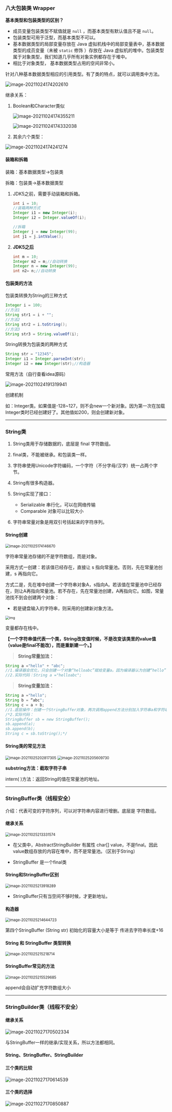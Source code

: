 

###  八大包装类 Wrapper

**基本类型和包装类型的区别？**

- 成员变量包装类型不赋值就是 `null` ，而基本类型有默认值且不是 `null`。
- 包装类型可用于泛型，而基本类型不可以。
- 基本数据类型的局部变量存放在 Java 虚拟机栈中的局部变量表中，基本数据类型的成员变量（未被 `static` 修饰 ）存放在 Java 虚拟机的堆中。包装类型属于对象类型，我们知道几乎所有对象实例都存在于堆中。
- 相比于对象类型， 基本数据类型占用的空间非常小。



针对八种基本数据类型相应的引用类型。有了类的特点，就可以调用类中方法。

![image-20211024174202610](C:\Users\10275\AppData\Roaming\Typora\typora-user-images\image-20211024174202610.png)

继承关系：

1. Boolean和Character类似

   ![image-20211024174355211](C:\Users\10275\AppData\Roaming\Typora\typora-user-images\image-20211024174355211.png)

   ![image-20211024174332038](C:\Users\10275\AppData\Roaming\Typora\typora-user-images\image-20211024174332038.png)

2. 其余六个类型：

![image-20211024174241274](C:\Users\10275\AppData\Roaming\Typora\typora-user-images\image-20211024174241274.png)

  

#### 装箱和拆箱

装箱：基本数据类型->包装类

拆箱：包装类->基本数据类型

1. JDK5之前，需要手动装箱和拆箱。

   ```java
   int i = 10;
   //装箱两种方式
   Integer i1 = new Integer(i);
   Integer i2 = Integer.valueOf(i);
   
   //拆箱
   Integer j = new Integer(99);
   int j1 = j.intValue();
   ```

2. **JDK5之后**

   ```java
   int m = 10;
   Integer m2 = m;//自动转换
   Integer n = new Integer(99);
   int n2= n;//自动转换
   ```

   

#### 包装类的方法

包装类转换为String的三种方式

```java
Integer i = 100;
//方法1
String str1 = i + ""; 
//方法2
String str2 = i.toString();
//方法3 
String str3 = String.valueOf(i);
```

String转换为包装类的两种方式

```java
String str = "12345";
Integer i1 = Integer.parseInt(str);
Integer i2 = new Integer(str);//构造器
```

常用方法（自行查看idea源码）

![image-20211024191319941](C:\Users\10275\AppData\Roaming\Typora\typora-user-images\image-20211024191319941.png)

创建机制

​	如：Integer类。如果值是-128~127，则不会new一个新对象。因为第一次在加载Integer类时已经创建好了。其他值如200，则会创建新对象。



---

### String类

1. String类用于存储数据的，底层是 final 字符数组。

2. final类，不能被继承。和包装类一样。
3. 字符串使用Unicode字符编码，一个字符（不分字母/汉字）统一占两个字节。
4. String有很多构造器。
5. String实现了接口：
   - Serializable 串行化，可以在网络传输
   - Comparable 对象可以比较大小

6. 字符串常量对象是用双引号括起来的字符序列。



#### String创建

<img src="C:\Users\10275\AppData\Roaming\Typora\typora-user-images\image-20211025174146670.png" alt="image-20211025174146670" style="zoom:80%;" />

字符串常量池存储的不是字符数组，而是对象。

采用方式一创建：若该值已经存在，直接让 s 指向常量池。否则，先在常量池创建，s 再指向它。

方式二是，先在堆中创建一个字符串对象A，s指向A。若该值在常量池中已经存在，则让A再指向常量池。若不存在，先在常量池创建，A再指向它。如图，常量池找不到会创建两个对象：

- 若是键盘输入的字符串，则采用的创建新对象方法。

<img src="https://pic3.zhimg.com/v2-15ac8e19a91c746e1b77fa06ca36d58e_b.jpg" alt="img" style="zoom:75%;" />

变量都存在栈中。

**【一个字符串值代表一个类，String改变值时候，不是改变该类里的value值（value是final不能改），而是重新建一个。】**

> **String常量加法：**

```java
String a ="hello" + "abc";
//1.编译器会优化，只会创建一个对象“helloabc”赋给变量a。因为编译器认为创建“hello” “abc”没人用，造成浪费。
//2.实际代码：String a ="helloabc";
```

> **String变量加法：**

```java
String a ="hello";
String b = “abc";
String c = a + b;
//1.底层操作：创建一个StringBuffer对象，两次调用append方法分别加入字符串a和字符串b。最后用toString方法，转换回String类型。所以一共会创建三个对象。
/*2.实际代码：
StringBuffer sb = new StringBuffer();
sb.append(a);
sb.append(b);
String c = sb.toString();*/
```



#### String类的常见方法

<img src="C:\Users\10275\AppData\Roaming\Typora\typora-user-images\image-20211025202817305.png" alt="image-20211025202817305" style="zoom:80%;" />

<img src="C:\Users\10275\AppData\Roaming\Typora\typora-user-images\image-20211025205609730.png" alt="image-20211025205609730" style="zoom:80%;" />

**substring方法：截取字符子串**

intern( )方法：返回String的值在常量池的地址。

---

### StringBuffer类（线程安全）

介绍：代表可变的字符序列，可以对字符串内容进行增删。底层是 字符数组。

#### **继承关系**

<img src="C:\Users\10275\AppData\Roaming\Typora\typora-user-images\image-20211025213331574.png" alt="image-20211025213331574" style="zoom:80%;" />

- 在父类中，AbstractStringBuilder 有属性 char[] value，不是final。因此 value数组存放的内容在堆中，而不是常量池。（区别于String）

- StringBuffer 是一个final类

  

#### **String和StringBuffer区别**

<img src="C:\Users\10275\AppData\Roaming\Typora\typora-user-images\image-20211025213918289.png" alt="image-20211025213918289" style="zoom: 80%;" />

+ StringBuffer只有当空间不够时候，才更新地址。

  

#### **构造器**

<img src="C:\Users\10275\AppData\Roaming\Typora\typora-user-images\image-20211025214644723.png" alt="image-20211025214644723" style="zoom:80%;" />

第四个StringBuffer (String str) 初始化的容量大小是等于 传进去字符串长度+16

#### **String 和 StringBuffer 类型转换**

<img src="C:\Users\10275\AppData\Roaming\Typora\typora-user-images\image-20211025215218714.png" alt="image-20211025215218714" style="zoom:80%;" />



#### StringBuffer常见的方法

<img src="C:\Users\10275\AppData\Roaming\Typora\typora-user-images\image-20211025215529685.png" alt="image-20211025215529685" style="zoom:80%;" />

append会自动扩充字符数组大小

---

### StringBuilder类（线程不安全）



#### 继承关系

![image-20211027170502334](C:\Users\10275\AppData\Roaming\Typora\typora-user-images\image-20211027170502334.png)

与StringBuffer一样的继承/实现关系，所以方法都相同。  



#### String、StringBuffer、StringBuilder

#### 三个类的比较 

![image-20211027170614539](C:\Users\10275\AppData\Roaming\Typora\typora-user-images\image-20211027170614539.png)

#### 三个类的选择

![image-20211027170850887](C:\Users\10275\AppData\Roaming\Typora\typora-user-images\image-20211027170850887.png)

